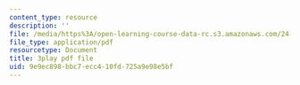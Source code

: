 ```yaml
---
content_type: resource
description: ''
file: /media/https%3A/open-learning-course-data-rc.s3.amazonaws.com/24-912-black-matters-introduction-to-black-studies-spring-2017/9e9ec898bbc7ecc410fd725a9e98e5bf_-Cve_SI6LQs.pdf
file_type: application/pdf
resourcetype: Document
title: 3play pdf file
uid: 9e9ec898-bbc7-ecc4-10fd-725a9e98e5bf
---
```

